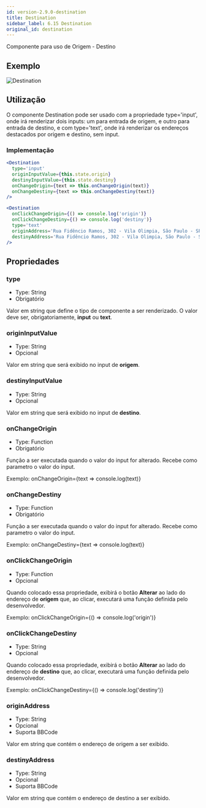 ```yaml
---
id: version-2.9.0-destination
title: Destination
sidebar_label: 6.15 Destination
original_id: destination
---
```


Componente para uso de Origem - Destino

## Exemplo

![Destination](assets/images_components/v2.0.0/destination.png)

## Utilização

O componente Destination pode ser usado com a propriedade type='input', onde irá renderizar dois inputs: um para entrada de origem, e outro para entrada de destino, e com type='text', onde irá renderizar os endereços destacados por origem e destino, sem input.

### Implementação

```jsx harmony
<Destination
  type='input'
  originInputValue={this.state.origin}
  destinyInputValue={this.state.destiny}
  onChangeOrigin={text => this.onChangeOrigin(text)}
  onChangeDestiny={text => this.onChangeDestiny(text)}
/>

<Destination
  onClickChangeOrigin={() => console.log('origin')}
  onClickChangeDestiny={() => console.log('destiny')}
  type='text'
  originAddress='Rua Fidêncio Ramos, 302 - Vila Olimpia, São Paulo - SP, 04551-010'
  destinyAddress='Rua Fidêncio Ramos, 302 - Vila Olimpia, São Paulo - SP, 04551-010'
/>
```

## Propriedades

### type

- Type: String
- Obrigatório

Valor em string que define o tipo de componente a ser renderizado. O valor deve ser, obrigatoriamente, **input** ou **text**.

### originInputValue

- Type: String
- Opcional

Valor em string que será exibido no input de **origem**.

### destinyInputValue

- Type: String
- Opcional

Valor em string que será exibido no input de **destino**.

### onChangeOrigin

- Type: Function
- Obrigatório

Função a ser executada quando o valor do input for alterado. Recebe como parametro o valor do input.

Exemplo:
onChangeOrigin={text => console.log(text)}

### onChangeDestiny

- Type: Function
- Obrigatório

Função a ser executada quando o valor do input for alterado. Recebe como parametro o valor do input.

Exemplo:
onChangeDestiny={text => console.log(text)}

### onClickChangeOrigin

- Type: Function
- Opcional

Quando colocado essa propriedade, exibirá o botão **Alterar** ao lado do endereço de **origem** que, ao clicar, executará uma função definida pelo desenvolvedor.

Exemplo:
onClickChangeOrigin={() => console.log('origin')}

### onClickChangeDestiny

- Type: String
- Opcional

Quando colocado essa propriedade, exibirá o botão **Alterar** ao lado do endereço de **destino** que, ao clicar, executará uma função definida pelo desenvolvedor.

Exemplo:
onClickChangeDestiny={() => console.log('destiny')}

### originAddress

- Type: String
- Opcional
- Suporta BBCode

Valor em string que contém o endereço de origem a ser exibido.

### destinyAddress

- Type: String
- Opcional
- Suporta BBCode

Valor em string que contém o endereço de destino a ser exibido.
